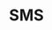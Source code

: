 ---
# This topic lives at
# https://digital.gov/topics/sms

slug: "sms"

# Topic Title
title: "SMS"

# description — keep it short and clear
summary: ""


# Weight
weight: 1

# For more information on managing topics,
# see https://github.com/GSA/digitalgov.gov/wiki
---